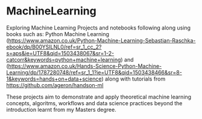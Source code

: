 # MachineLearning
Exploring Machine Learning
Projects and notebooks following along using books such as:
Python Machine Learning (https://www.amazon.co.uk/Python-Machine-Learning-Sebastian-Raschka-ebook/dp/B00YSILNL0/ref=sr_1_cc_2?s=aps&ie=UTF8&qid=1503438067&sr=1-2-catcorr&keywords=python+machine+learning) and (https://www.amazon.co.uk/Hands-Science-Python-Machine-Learning/dp/1787280748/ref=sr_1_1?ie=UTF8&qid=1503438466&sr=8-1&keywords=hands+on+data+science) along with tutorials from https://github.com/ageron/handson-ml

These projects aim to demonstrate and apply theoretical machine learning concepts, algoritms, workflows and data science practices beyond the introduction learnt from my Masters degree. 
